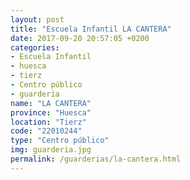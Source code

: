 ```yaml
---
layout: post
title: "Escuela Infantil LA CANTERA"
date: 2017-09-20 20:57:05 +0200
categories:
- Escuela Infantil
- huesca
- tierz
- Centro público
- guarderia
name: "LA CANTERA"
province: "Huesca"
location: "Tierz"
code: "22010244"
type: "Centro público"
img: guarderia.jpg
permalink: /guarderias/la-cantera.html
---
```

